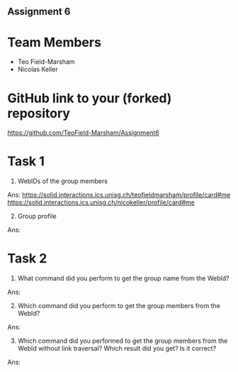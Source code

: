 Assignment 6
---------------------

# Team Members

- Teo Field-Marsham
- Nicolas Keller

# GitHub link to your (forked) repository

https://github.com/TeoField-Marsham/Assignment6

# Task 1

1. WebIDs of the group members

Ans: https://solid.interactions.ics.unisg.ch/teofieldmarsham/profile/card#me
     https://solid.interactions.ics.unisg.ch/nicokeller/profile/card#me


2. Group profile

Ans:




# Task 2

1. What command did you perform to get the group name from the WebId?

Ans: 


2. Which command did you perform to get the group members from the WebId?

Ans:



3. Which command did you performed to get the group members from the WebId without link traversal? Which result did you get? Is it correct?

Ans:



